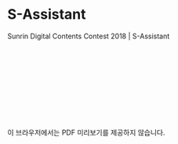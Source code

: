 # S-Assistant
Sunrin Digital Contents Contest 2018 | S-Assistant

<object data="https://github.com/heptacode/S-Assistant/raw/master/%EC%9B%B9_10407_%EA%B9%80%ED%98%84%EC%9A%B0_S-Assistant.pdf" type="application/pdf" width="700px" height="700px">
    <embed src="https://github.com/heptacode/S-Assistant/raw/master/%EC%9B%B9_10407_%EA%B9%80%ED%98%84%EC%9A%B0_S-Assistant.pdf">
        <p>이 브라우저에서는 PDF 미리보기를 제공하지 않습니다.</p>
    </embed>
</object>

